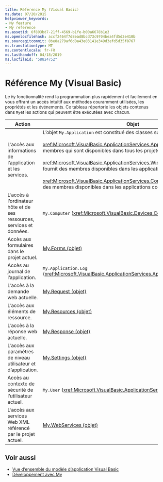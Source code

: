 ```yaml
---
title: Référence My (Visual Basic)
ms.date: 07/20/2015
helpviewer_keywords:
- My feature
- My reference
ms.assetid: 6f803bd7-21ff-4569-b1fe-b00a6678b1e3
ms.openlocfilehash: accf2464f7d8ead8bcd73c9704bea4fd5d2e410b
ms.sourcegitcommit: 0be8a279af6d8a43e03141e349d3efd5d35f8767
ms.translationtype: MT
ms.contentlocale: fr-FR
ms.lasthandoff: 04/18/2019
ms.locfileid: "58824752"
---
```

# <a name="my-reference-visual-basic"></a>Référence My (Visual Basic)
Le `My` fonctionnalité rend la programmation plus rapidement et facilement en vous offrant un accès intuitif aux méthodes couramment utilisées, les propriétés et les événements. Ce tableau répertorie les objets contenus dans `My`et les actions qui peuvent être exécutées avec chacun.  
  
|**Action**|**Objet**|  
|----------------|----------------|  
|L’accès aux informations de l’application et les services.|L’objet `My.Application` est constitué des classes suivantes :<br /><br /> <xref:Microsoft.VisualBasic.ApplicationServices.ApplicationBase> fournit des membres qui sont disponibles dans tous les projets.<br /><br /> <xref:Microsoft.VisualBasic.ApplicationServices.WindowsFormsApplicationBase> fournit des membres disponibles dans les applications Windows Forms.<br /><br /> <xref:Microsoft.VisualBasic.ApplicationServices.ConsoleApplicationBase> fournit des membres disponibles dans les applications console.|  
|L’accès à l’ordinateur hôte et de ses ressources, services et données.|`My.Computer` (<xref:Microsoft.VisualBasic.Devices.Computer>)|  
|Accès aux formulaires dans le projet actuel.|[My.Forms (objet)](../../../visual-basic/language-reference/objects/my-forms-object.md)|  
|Accès au journal de l’application.|`My.Application.Log` (<xref:Microsoft.VisualBasic.ApplicationServices.ApplicationBase.Log%2A>)|  
|L’accès à la demande web actuelle.|[My.Request (objet)](../../../visual-basic/language-reference/objects/my-request-object.md)|  
|L’accès aux éléments de ressource.|[My.Resources (objet)](../../../visual-basic/language-reference/objects/my-resources-object.md)|  
|L’accès à la réponse web actuelle.|[My.Response (objet)](../../../visual-basic/language-reference/objects/my-response-object.md)|  
|L’accès aux paramètres de niveau utilisateur et d’application.|[My.Settings (objet)](../../../visual-basic/language-reference/objects/my-settings-object.md)|  
|Accès au contexte de sécurité de l’utilisateur actuel.|`My.User` (<xref:Microsoft.VisualBasic.ApplicationServices.User>)|  
|L’accès aux services Web XML référencé par le projet actuel.|[My.WebServices (objet)](../../../visual-basic/language-reference/objects/my-webservices-object.md)|  
  
## <a name="see-also"></a>Voir aussi

- [Vue d’ensemble du modèle d’application Visual Basic](../../../visual-basic/developing-apps/development-with-my/overview-of-the-visual-basic-application-model.md)
- [Développement avec My](../../../visual-basic/developing-apps/development-with-my/index.md)
